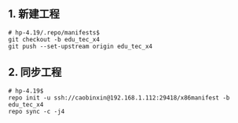 ## 1. 新建工程

```shell
# hp-4.19/.repo/manifests$
git checkout -b edu_tec_x4
git push --set-upstream origin edu_tec_x4
```

## 2. 同步工程

```shell
# hp-4.19$
repo init -u ssh://caobinxin@192.168.1.112:29418/x86manifest -b edu_tec_x4
repo sync -c -j4
```

